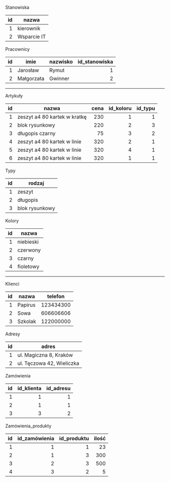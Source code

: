 Stanowiska

| id | nazwa       |
|---:|-------------|
|  1 | kierownik   |
|  2 | Wsparcie IT |

Pracownicy

| id | imie       | nazwisko | id_stanowiska |
|---:|------------|----------|--------------:|
|  1 | Jarosław   | Rymut    |             1 |
|  2 | Małgorzata | Gwinner  |             2 |

--------------------

Artykuły

| id | nazwa                        | cena | id_koloru | id_typu |
|---:|------------------------------|-----:|----------:|--------:|
|  1 | zeszyt a4 80 kartek w kratkę |  230 |         1 |       1 |
|  2 | blok rysunkowy               |  220 |         2 |       3 |
|  3 | długopis czarny              |   75 |         3 |       2 |
|  4 | zeszyt a4 80 kartek w linie  |  320 |         2 |       1 |
|  5 | zeszyt a4 80 kartek w linie  |  320 |         4 |       1 |
|  6 | zeszyt a4 80 kartek w linie  |  320 |         1 |       1 |

Typy

| id | rodzaj         |
|---:|----------------|
|  1 | zeszyt         |
|  2 | długopis       |
|  3 | blok rysunkowy |

Kolory

| id | nazwa     |
|---:|-----------|
|  1 | niebieski |
|  2 | czerwony  |
|  3 | czarny    |
|  4 | fioletowy |

--------------------

Klienci

| id | nazwa   | telefon   |
|---:|---------|-----------|
|  1 | Papirus | 123434300 |
|  2 | Sowa    | 606606606 |
|  3 | Szkolak | 122000000 |

Adresy

| id | adres                     |
|---:|---------------------------|
|  1 | ul. Magiczna 8, Kraków    |
|  2 | ul. Tęczowa 42, Wieliczka |

Zamówienia

| id | id_klienta | id_adresu |
|---:|-----------:|----------:|
|  1 |          1 |         1 |
|  2 |          1 |         1 |
|  3 |          3 |         2 |

Zamówienia_produkty

| id | id_zamówienia | id_produktu | ilość |
|---:|--------------:|------------:|------:|
|  1 |             1 |           1 |    23 |
|  2 |             1 |           3 |   300 |
|  3 |             2 |           3 |   500 |
|  4 |             3 |           2 |     5 |
